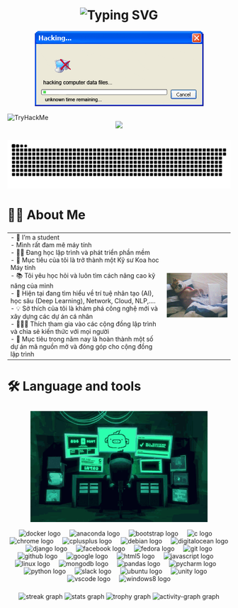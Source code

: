 
<h1 align="center" href="https://git.io/typing-svg">
  <img src="http://readme-typing-svg.herokuapp.com?font=Righteous&weight=900&size=24&duration=2000&pause=1000&color=00FF24&width=440&height=40&lines=Hey+There%F0%9F%91%8B+I'M+NGUYEN+MINH+PHUC" alt="Typing SVG" />
  
</h1>

<p align="center">
  <img src="https://github.com/csenguyenminhphuc/csenguyenminhphuc/blob/main/gif/giphy2.gif" alt="giphy" />
</p>

<img src="https://tryhackme-badges.s3.amazonaws.com/csenguyenminhphuc.png" alt="TryHackMe">


<div align="center">
  <img src="https://profile-counter.glitch.me/csenguyenminhphuc/count.svg?"  />
</div>

###

<img src="https://raw.githubusercontent.com/csenguyenminhphuc/csenguyenminhphuc/output/snake.svg" alt="Snake animation" />



###

<h1 align="left">👩‍💻  About Me</h1> 

###
<table>
  <tr>
    <td style="vertical-align: middle; width: 70%;">
      - 🔭 I’m a student <br>
      - Mình rất đam mê máy tính <br>
      - 👨‍💻 Đang học lập trình và phát triển phần mềm <br>
      - 🚀 Mục tiêu của tôi là trở thành một Kỹ sư Koa hoc Máy tính <br>
      - 📚 Tôi yêu học hỏi và luôn tìm cách nâng cao kỹ năng của mình <br>
      - 🌱 Hiện tại đang tìm hiểu về trí tuệ nhân tạo (AI), học sâu (Deep Learning), Network, Cloud, NLP,....  <br>
      - 💡 Sở thích của tôi là khám phá công nghệ mới và xây dựng các dự án cá nhân <br>
      - 🧑‍🤝‍🧑 Thích tham gia vào các cộng đồng lập trình và chia sẻ kiến thức với mọi người <br>
      - 🎯 Mục tiêu trong năm nay là hoàn thành một số dự án mã nguồn mở và đóng góp cho cộng đồng lập trình <br>
    </td>
    <td style="vertical-align: middle; width: 30%;">
      <img src="https://github.com/csenguyenminhphuc/csenguyenminhphuc/blob/main/gif/giphy.gif?raw=true" width="200px" alt="giphy" />
    </td>
  </tr>
</table>



###

<h1 align="left">
  
  🛠 Language and tools
  
</h1>

###
<p align="center">
  <img src="https://github.com/csenguyenminhphuc/csenguyenminhphuc/blob/main/gif/discord-hacking.gif" width="400px" height="250px" alt="giphy" />
</p>

<div align="center">
  <img src="https://cdn.jsdelivr.net/gh/devicons/devicon/icons/docker/docker-plain-wordmark.svg" height="30" alt="docker logo"  />
  <img width="12" />
  <img src="https://cdn.jsdelivr.net/gh/devicons/devicon/icons/anaconda/anaconda-original.svg" height="30" alt="anaconda logo"  />
  <img width="12" />
  <img src="https://cdn.jsdelivr.net/gh/devicons/devicon/icons/bootstrap/bootstrap-original.svg" height="30" alt="bootstrap logo"  />
  <img width="12" />
  <img src="https://cdn.jsdelivr.net/gh/devicons/devicon/icons/c/c-original.svg" height="30" alt="c logo"  />
  <img width="12" />
  <img src="https://cdn.jsdelivr.net/gh/devicons/devicon/icons/chrome/chrome-original.svg" height="30" alt="chrome logo"  />
  <img width="12" />
  <img src="https://cdn.jsdelivr.net/gh/devicons/devicon/icons/cplusplus/cplusplus-original.svg" height="30" alt="cplusplus logo"  />
  <img width="12" />
  <img src="https://cdn.jsdelivr.net/gh/devicons/devicon/icons/debian/debian-original.svg" height="30" alt="debian logo"  />
  <img width="12" />
  <img src="https://cdn.jsdelivr.net/gh/devicons/devicon/icons/digitalocean/digitalocean-original.svg" height="30" alt="digitalocean logo"  />
  <img width="12" />
  <img src="https://skillicons.dev/icons?i=django" height="30" alt="django logo"  />
  <img width="12" />
  <img src="https://cdn.jsdelivr.net/gh/devicons/devicon/icons/facebook/facebook-original.svg" height="30" alt="facebook logo"  />
  <img width="12" />
  <img src="https://cdn.jsdelivr.net/gh/devicons/devicon/icons/fedora/fedora-original.svg" height="30" alt="fedora logo"  />
  <img width="12" />
  <img src="https://cdn.jsdelivr.net/gh/devicons/devicon/icons/git/git-original.svg" height="30" alt="git logo"  />
  <img width="12" />
  <img src="https://skillicons.dev/icons?i=github" height="30" alt="github logo"  />
  <img width="12" />
  <img src="https://cdn.jsdelivr.net/gh/devicons/devicon/icons/google/google-original.svg" height="30" alt="google logo"  />
  <img width="12" />
  <img src="https://cdn.jsdelivr.net/gh/devicons/devicon/icons/html5/html5-original.svg" height="30" alt="html5 logo"  />
  <img width="12" />
  <img src="https://cdn.jsdelivr.net/gh/devicons/devicon/icons/javascript/javascript-original.svg" height="30" alt="javascript logo"  />
  <img width="12" />
  <img src="https://cdn.jsdelivr.net/gh/devicons/devicon/icons/linux/linux-original.svg" height="30" alt="linux logo"  />
  <img width="12" />
  <img src="https://cdn.jsdelivr.net/gh/devicons/devicon/icons/mongodb/mongodb-original.svg" height="30" alt="mongodb logo"  />
  <img width="12" />
  <img src="https://cdn.jsdelivr.net/gh/devicons/devicon/icons/pandas/pandas-original.svg" height="30" alt="pandas logo"  />
  <img width="12" />
  <img src="https://cdn.jsdelivr.net/gh/devicons/devicon/icons/pycharm/pycharm-original.svg" height="30" alt="pycharm logo"  />
  <img width="12" />
  <img src="https://cdn.jsdelivr.net/gh/devicons/devicon/icons/python/python-original.svg" height="30" alt="python logo"  />
  <img width="12" />
  <img src="https://cdn.jsdelivr.net/gh/devicons/devicon/icons/slack/slack-original.svg" height="30" alt="slack logo"  />
  <img width="12" />
  <img src="https://cdn.simpleicons.org/ubuntu/E95420" height="30" alt="ubuntu logo"  />
  <img width="12" />
  <img src="https://cdn.jsdelivr.net/gh/devicons/devicon/icons/unity/unity-original.svg" height="30" alt="unity logo"  />
  <img width="12" />
  <img src="https://cdn.jsdelivr.net/gh/devicons/devicon/icons/vscode/vscode-original.svg" height="30" alt="vscode logo"  />
  <img width="12" />
  <img src="https://cdn.jsdelivr.net/gh/devicons/devicon/icons/windows8/windows8-original.svg" height="30" alt="windows8 logo"  />
</div>

###

<div align="center">
  <img src="https://streak-stats.demolab.com?user=csenguyenminhphuc&locale=en&mode=daily&theme=codeSTACKr&hide_border=false&border_radius=5&order=3" height="170" alt="streak graph"  />
  <img src="https://github-readme-stats.vercel.app/api?username=csenguyenminhphuc&hide_title=false&hide_rank=false&show_icons=true&include_all_commits=true&count_private=true&disable_animations=false&theme=algolia&locale=en&hide_border=false&order=1" height="170" alt="stats graph"  />
  <img src="https://github-profile-trophy.vercel.app?username=csenguyenminhphuc&theme=juicyfresh&column=-1&row=1&margin-w=8&margin-h=8&no-bg=false&no-frame=false&order=4" height="150" alt="trophy graph"  />
  <img src="https://github-readme-activity-graph.vercel.app/graph?username=csenguyenminhphuc&radius=16&theme=react&area=true&order=5" height="300" alt="activity-graph graph"  />
</div>

###
